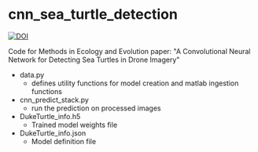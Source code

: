 # cnn_sea_turtle_detection

[![DOI](https://zenodo.org/badge/158115622.svg)](https://zenodo.org/badge/latestdoi/158115622)

Code for Methods in Ecology and Evolution paper: "A Convolutional Neural Network for Detecting Sea Turtles in Drone Imagery"

* data.py                 
  * defines utility functions for model creation and matlab ingestion functions
* cnn_predict_stack.py    
  * run the prediction on processed images
* DukeTurtle_info.h5
  * Trained model weights file
* DukeTurtle_info.json
  * Model definition file

